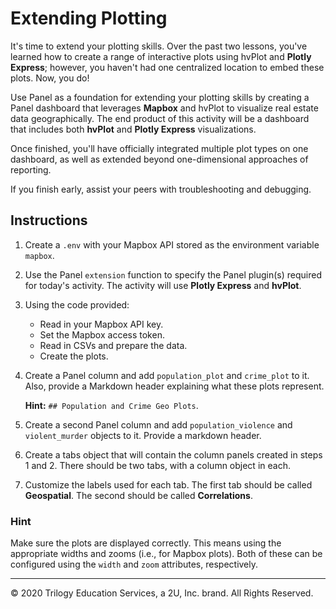 # Extending Plotting

It's time to extend your plotting skills. Over the past two lessons, you've learned how to create a range of interactive plots using hvPlot and **Plotly Express**; however, you haven't had one centralized location to embed these plots. Now, you do!

Use Panel as a foundation for extending your plotting skills by creating a Panel dashboard that leverages **Mapbox** and hvPlot to visualize real estate data geographically. The end product of this activity will be a dashboard that includes both **hvPlot** and **Plotly Express** visualizations.

Once finished, you'll have officially integrated multiple plot types on one dashboard, as well as extended beyond one-dimensional approaches of reporting.

If you finish early, assist your peers with troubleshooting and debugging.

## Instructions

1. Create a `.env` with your Mapbox API stored as the environment variable `mapbox`.  

2. Use the Panel `extension` function to specify the Panel plugin(s) required for today's activity. The activity will use **Plotly Express** and **hvPlot**.

3. Using the code provided:

    * Read in your Mapbox API key.
    * Set the Mapbox access token.
    * Read in CSVs and prepare the data.
    * Create the plots.
    
    
4. Create a Panel column and add `population_plot` and `crime_plot` to it. Also, provide a Markdown header explaining what these plots represent.

   **Hint:** `## Population and Crime Geo Plots`.

5. Create a second Panel column and add `population_violence` and `violent_murder` objects to it. Provide a markdown header.

6. Create a tabs object that will contain the column panels created in steps 1 and 2. There should be two tabs, with a column object in each.

7. Customize the labels used for each tab. The first tab should be called **Geospatial**. The second should be called **Correlations**.

### Hint

Make sure the plots are displayed correctly. This means using the appropriate widths and zooms (i.e., for Mapbox plots). Both of these can be configured using the `width` and `zoom` attributes, respectively.

- - -

© 2020 Trilogy Education Services, a 2U, Inc. brand. All Rights Reserved.
